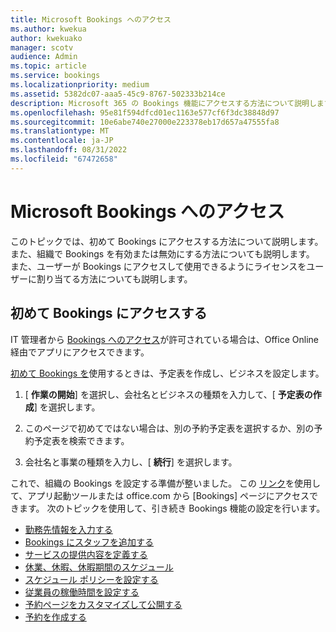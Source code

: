 ```yaml
---
title: Microsoft Bookings へのアクセス
ms.author: kwekua
author: kwekuako
manager: scotv
audience: Admin
ms.topic: article
ms.service: bookings
ms.localizationpriority: medium
ms.assetid: 5382dc07-aaa5-45c9-8767-502333b214ce
description: Microsoft 365 の Bookings 機能にアクセスする方法について説明します。
ms.openlocfilehash: 95e81f594dfcd01ec1163e577cf6f3dc38848d97
ms.sourcegitcommit: 10e6abe740e27000e223378eb17d657a47555fa8
ms.translationtype: MT
ms.contentlocale: ja-JP
ms.lasthandoff: 08/31/2022
ms.locfileid: "67472658"
---
```

# <a name="get-access-to-microsoft-bookings"></a>Microsoft Bookings へのアクセス

このトピックでは、初めて Bookings にアクセスする方法について説明します。 また、組織で Bookings を有効または無効にする方法についても説明します。 また、ユーザーが Bookings にアクセスして使用できるようにライセンスをユーザーに割り当てる方法についても説明します。

## <a name="access-bookings-for-the-first-time"></a>初めて Bookings にアクセスする

IT 管理者から [Bookings へのアクセス](/microsoft-365/bookings/turn-bookings-on-or-off)が許可されている場合は、Office Online 経由でアプリにアクセスできます。

[初めて Bookings を](https://outlook.office.com/bookings/onboarding)使用するときは、予定表を作成し、ビジネスを設定します。

1. [ **作業の開始**] を選択し、会社名とビジネスの種類を入力して、[ **予定表の作成**] を選択します。

1. このページで初めてではない場合は、別の予約予定表を選択するか、別の予約予定表を検索できます。

1. 会社名と事業の種類を入力し、[ **続行**] を選択します。

これで、組織の Bookings を設定する準備が整いました。 この [リンク](https://outlook.office.com/bookings/onboarding)を使用して、アプリ起動ツールまたは office.com から [Bookings] ページにアクセスできます。 次のトピックを使用して、引き続き Bookings 機能の設定を行います。

- [勤務先情報を入力する](enter-business-information.md)
- [Bookings にスタッフを追加する](add-staff.md)
- [サービスの提供内容を定義する](define-service-offerings.md)
- [休業、休暇、休暇期間のスケジュール](schedule-closures-time-off-vacation.md)
- [スケジュール ポリシーを設定する](set-scheduling-policies.md)
- [従業員の稼働時間を設定する](employee-hours.md)
- [予約ページをカスタマイズして公開する](customize-booking-page.md)
- [予約を作成する](create-a-manual-booking.md)
